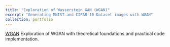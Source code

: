 ```yaml
---
title: "Exploration of Wasserstein GAN (WGAN)"
excerpt: "Generating MNIST and CIFAR-10 Dataset images with WGAN"
collection: portfolio
---
```


[WGAN](https://github.com/seungmindavid/Representational-Learning/tree/main/GAN)
Exploration of WGAN with theoretical foundations and practical code implementation.
